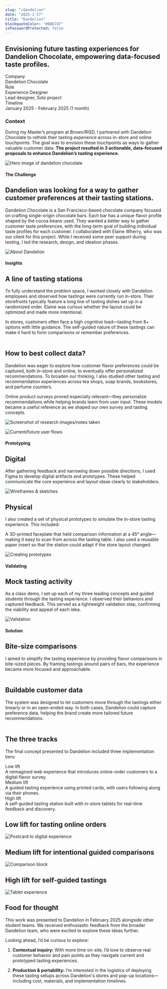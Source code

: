 ```yaml
---
slug: "/dandelion"
date: "2025-1-27"
title: "Dandelion"
blockquoteColor: "#8B6747"
isPasswordProtected: false
---
```


## Envisioning future tasting experiences for Dandelion Chocolate, empowering data-focused taste profiles. 

<div class="info-container">
    <div class="info-block">
        <div class="info-title">Company</div>
        Dandelion Chocolate
    </div>
    <div class="info-block">
        <div class="info-title">Role</div>
        Experience Designer
        <br>
        Lead designer, Solo project
    </div>
    <div class="info-block">
        <div class="info-title">Timeline</div>
        January 2025 - February 2025 (1 month) 
    </div>
</div>

### Context
During my Master’s program at Brown/RISD, I partnered with Dandelion Chocolate to rethink their tasting experience across in-store and online touchpoints. The goal was to envision these touchpoints as ways to  gather valuable customer data. **The project resulted in 3 actionable, data-focused proposals to enhance Dandelion’s tasting experience.**

![Hero image of dandelion chocolate](../src/images/dandelion/Splash.png)

#### The Challenge
## Dandelion was looking for a way to gather customer preferences at their tasting stations.

Dandelion Chocolate is a San Francisco-based chocolate company focused on crafting single-origin chocolate bars. Each bar has a unique flavor profile shaped by the cocoa beans used. They wanted a better way to gather customer taste preferences, with the long-term goal of building individual taste profiles for each customer. I collaborated with Elaine Wherry, who was our client for this project. While I received some peer support during testing, I led the research, design, and ideation phases.

![About Dandelion](../src/images/dandelion/Current.png)

#### Insights
## A line of tasting stations

To fully understand the problem space, I worked closely with Dandelion employees and observed how tastings were currently run in-store. Their storefronts typically feature a long line of tasting dishes set up in a randomized order. Elaine was curious whether the layout could be optimized and made more intentional.

In stores, customers often face a high cognitive load—tasting from 8+ options with little guidance. The self-guided nature of these tastings can make it hard to form comparisons or remember preferences.
<br>
<br>

## How to best collect data?

Dandelion was eager to explore how customer flavor preferences could be captured, both in-store and online, to eventually offer personalized recommendations. To broaden our thinking, I also studied other tasting and recommendation experiences across tea shops, soap brands, bookstores, and perfume counters.

Online product surveys proved especially relevant—they personalize recommendations while helping brands learn from user input. These models became a useful reference as we shaped our own survey and tasting concepts.

![Screenshot of research images/notes taken](../src/images/dandelion/Research.png)

![Current/future user flows](../src/images/dandelion/Synthesis.png)

#### Prototyping
## Digital

After gathering feedback and narrowing down possible directions, I used Figma to develop digital artifacts and prototypes. These helped communicate the core experience and layout ideas clearly to stakeholders.

![Wireframes & sketches](../src/images/dandelion/Ideation.png)

## Physical

I also created a set of physical prototypes to simulate the in-store tasting experience. This included:

A 3D-printed faceplate that held comparison information at a 45° angle—making it easy to scan from across the tasting table. I also used a reusable paper insert so that the station could adapt if the store layout changed.

![Creating prototypes](../src/images/dandelion/Prototyping.png)

#### Validating
## Mock tasting activity

As a class demo, I set up each of my three leading concepts and guided students through the tasting experience. I observed their behaviors and captured feedback. This served as a lightweight validation step, confirming the viability and appeal of each idea.

![Validation](../src/images/dandelion/Validation.png)

#### Solution
## Bite-size comparisons

I aimed to simplify the tasting experience by providing flavor comparisons in bite-sized pieces. By framing tastings around pairs of bars, the experience became more focused and approachable.
<br>
<br>

## Buildable customer data

The system was designed to let customers move through the tastings either linearly or in an open-ended way. In both cases, Dandelion could capture preference data, helping the brand create more tailored future recommendations.
<br>
<br>

## The three tracks

The final concept presented to Dandelion included three implementation tiers:

<div class="info-container">
  <div class="info-block">
    <div class="info-title">Low lift</div>
    A reimagined web experience that introduces online-order customers to a digital flavor survey.
  </div>
  <div class="info-block">
    <div class="info-title">Medium lift</div>
    A guided tasting experience using printed cards, with users following along via their phones.
  </div>
  <div class="info-block">
    <div class="info-title">High lift</div>
    A self-guided tasting station built with in-store tablets for real-time feedback and discovery.
  </div>
</div>

## Low lift for tasting online orders

![Postcard to digital experience](../src/images/dandelion/Final.png)

## Medium lift for intentional guided comparisons

![Comparison block](../src/images/dandelion/Final-2.png)

## High lift for self-guided tastings

![Tablet experience](../src/images/dandelion/Final-1.png)

## Food for thought

This work was presented to Dandelion in February 2025 alongside other student teams. We received enthusiastic feedback from the broader Dandelion team, who were excited to explore these ideas further.

Looking ahead, I’d be curious to explore:

1. **Contextual inquiry:** With more time on-site, I’d love to observe real customer behavior and pain points as they navigate current and prototyped tasting experiences.

2. **Production & portability:** I’m interested in the logistics of deploying these tasting setups across Dandelion's stores and pop-up locations—including cost, materials, and implementation timelines.
